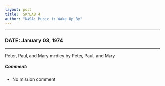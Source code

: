 ```yaml
---
layout: post
title:  SKYLAB 4
author: "NASA: Music to Wake Up By"
---
```


----
### DATE: January 03, 1974
----
Peter, Paul, and Mary medley by Peter, Paul, and Mary

##### Comment:
* No mission comment
